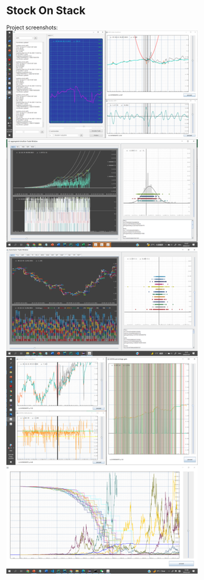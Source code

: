 # Stock On Stack
Project screenshots:
![imgs/2020-04-07 (18.png)](imgs/2020-04-07%20(18).png)
![imgs/2022-07-01%20(4).png](imgs/2022-07-01%20(4).png)
![imgs/2022-01-04%20(1).png](imgs/2022-01-04%20(1).png)
![imgs/2020-07-03%20(2).png](imgs/2020-07-03%20(2).png)
![imgs/2023-01-09%20(1).png](imgs/2023-01-09%20(1).png)
